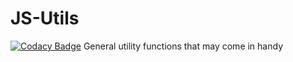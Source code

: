 # JS-Utils
[![Codacy Badge](https://api.codacy.com/project/badge/Grade/40b37a719fd14aee87f5059fc9fc8d4d)](https://app.codacy.com/app/donprolad/Utils?utm_source=github.com&utm_medium=referral&utm_content=donprolad/Utils&utm_campaign=Badge_Grade_Settings)
General utility functions that may come in handy
